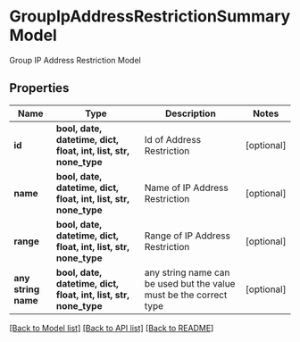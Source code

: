 # GroupIpAddressRestrictionSummaryModel

Group IP Address Restriction Model

## Properties
Name | Type | Description | Notes
------------ | ------------- | ------------- | -------------
**id** | **bool, date, datetime, dict, float, int, list, str, none_type** | Id of Address Restriction | [optional] 
**name** | **bool, date, datetime, dict, float, int, list, str, none_type** | Name of IP Address Restriction | [optional] 
**range** | **bool, date, datetime, dict, float, int, list, str, none_type** | Range of IP Address Restriction | [optional] 
**any string name** | **bool, date, datetime, dict, float, int, list, str, none_type** | any string name can be used but the value must be the correct type | [optional]

[[Back to Model list]](../README.md#documentation-for-models) [[Back to API list]](../README.md#documentation-for-api-endpoints) [[Back to README]](../README.md)


